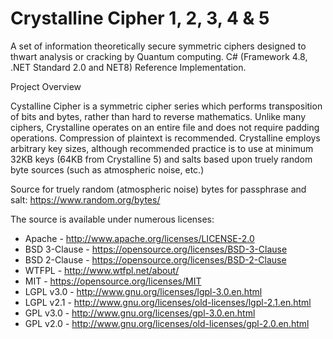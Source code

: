 # Crystalline Cipher 1, 2, 3, 4 & 5

A set of information theoretically secure symmetric ciphers designed to thwart analysis or cracking by Quantum computing. C# (Framework 4.8, .NET Standard 2.0 and NET8) Reference Implementation.

Project Overview

Cystalline Cipher is a symmetric cipher series which performs transposition of bits and bytes, rather than hard to reverse mathematics. Unlike many ciphers, Crystalline operates on an entire file and does not require padding operations. Compression of plaintext is recommended. Crystalline employs arbitrary key sizes, although recommended practice is to use at minimum 32KB keys (64KB from Crystalline 5) and salts based upon truely random byte sources (such as atmospheric noise, etc.)

Source for truely random (atmospheric noise) bytes for passphrase and salt:
https://www.random.org/bytes/

The source is available under numerous licenses:

* Apache - http://www.apache.org/licenses/LICENSE-2.0
* BSD 3-Clause - https://opensource.org/licenses/BSD-3-Clause
* BSD 2-Clause - https://opensource.org/licenses/BSD-2-Clause
* WTFPL - http://www.wtfpl.net/about/
* MIT - https://opensource.org/licenses/MIT
* LGPL v3.0 - http://www.gnu.org/licenses/lgpl-3.0.en.html
* LGPL v2.1 - http://www.gnu.org/licenses/old-licenses/lgpl-2.1.en.html
* GPL v3.0 - http://www.gnu.org/licenses/gpl-3.0.en.html
* GPL v2.0 - http://www.gnu.org/licenses/old-licenses/gpl-2.0.en.html 

